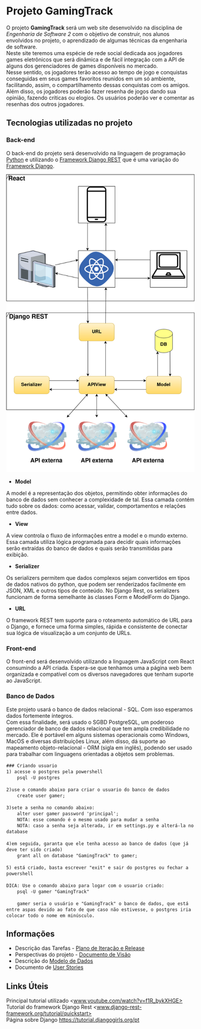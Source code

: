 # Projeto GamingTrack

O projeto **GamingTrack** será um web site desenvolvido na disciplina de *Engenharia de Software 2* com o objetivo de construir, nos alunos envolvidos no projeto, o aprendizado de algumas técnicas da engenharia de software.  
Neste site teremos uma espécie de rede social dedicada aos jogadores games eletrônicos que será dinâmica e de fácil integração com a API de alguns dos gerenciadores de games disponíveis no mercado.  
Nesse sentido, os jogadores terão acesso ao tempo de jogo e conquistas conseguidas em seus games favoritos reunidos em um só ambiente, facilitando, assim, o compartilhamento dessas conquistas com os amigos.  
Além disso, os jogadores poderão fazer resenha de jogos dando sua opinião, fazendo críticas ou elogios.
Os usuários poderão ver e comentar as resenhas dos outros jogadores.

## Tecnologias utilizadas no projeto

### Back-end

O back-end do projeto será desenvolvido na linguagem de programação [Python](www.python.org/) e utilizando o [Framework Django REST](www.django-rest-framework.org/) que é uma variação do [Framework Django](www.djangoproject.com/).  

![Arquitetura de funcionamento do Framework Django REST](docs/img/Django_REST.png)

* **Model**

A model é a representação dos objetos, permitindo obter informações do banco de dados sem conhecer a complexidade de tal. Essa camada contém tudo sobre os dados: como acessar, validar, comportamentos e relações entre dados.

* **View**

A view controla o fluxo de informações entre a model e o mundo externo. Essa camada utiliza lógica programada para decidir quais informações serão extraídas do banco de dados e quais serão transmitidas para exibição.

* **Serializer**

Os serializers permitem que dados complexos sejam convertidos em tipos de dados nativos do python, que podem ser renderizados facilmente em JSON, XML e outros tipos de conteúdo. No Django Rest, os serializers funcionam de forma semelhante às classes Form e ModelForm do Django.

* **URL**

O framework REST tem suporte para o roteamento automático de URL para o Django, e fornece uma forma simples, rápida e consistente de conectar sua lógica de visualização a um conjunto de URLs.

### Front-end

O front-end será desenvolvido utilizando a linguagem JavaScript com React consumindo a API criada.
Espera-se que tenhamos uma a página web bem organizada e compatível com os diversos navegadores que tenham suporte ao JavaScript.

### Banco de Dados

Este projeto usará o banco de dados relacional - SQL. Com isso esperamos dados fortemente íntegros.  
Com essa finalidade, será usado o SGBD PostgreSQL, um poderoso gerenciador de banco de dados relacional que tem ampla credibilidade no mercado. Ele é portável em alguns sistemas operacionais como Windows, MacOS e diversas distribuições Linux, além disso, dá suporte ao mapeamento objeto-relacional - ORM (sigla em inglês), podendo ser usado para trabalhar com linguagens orientadas a objetos sem problemas.

    ### Criando usuario
    1) acesse o postgres pela powershell 
        psql -U postgres

    2)use o comando abaixo para criar o usuario do banco de dados
        create user gamer;

    3)sete a senha no comando abaixo: 
        alter user gamer password 'principal';
        NOTA: esse comando é o mesmo usado para mudar a senha
        NOTA: caso a senha seja alterada, ir em settings.py e alterá-la no database

    4)em seguida, garanta que ele tenha acesso ao banco de dados (que já deve ter sido criado)
        grant all on database "GamingTrack" to gamer;

    5) está criado, basta escrever "exit" e sair do postgres ou fechar a powershell

    DICA: Use o comando abaixo para logar com o usuario criado:
        psql -U gamer "GamingTrack"

        gamer seria o usuário e "GamingTrack" o banco de dados, que está entre aspas devido ao fato de que caso não estivesse, o postgres iria colocar todo o nome em minúsculo.

## Informações

* Descrição das Tarefas - [Plano de Iteração e Release](docs/release.md)
* Perspectivas do projeto - [Documento de Visão](docs/doc-visao.md)
* Descrição do [Modelo de Dados](docs/modelo_dados.md)
* Documento de [User Stories](docs/user_story.md)

## Links Úteis

Principal tutorial utilizado <www.youtube.com/watch?v=f1R_bykXHGE>  
Tutorial do framework Django Rest <www.django-rest-framework.org/tutorial/quickstart>  
Página sobre Django <https://tutorial.djangogirls.org/pt>  
